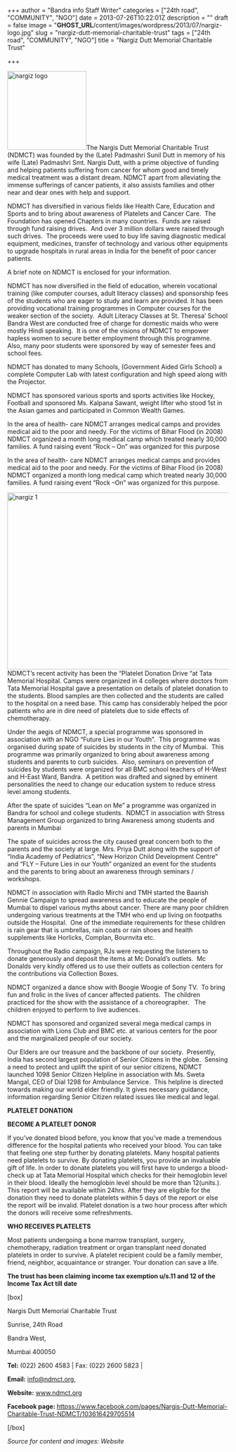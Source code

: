 +++
author = "Bandra info Staff Writer"
categories = ["24th road", "COMMUNITY", "NGO"]
date = 2013-07-26T10:22:01Z
description = ""
draft = false
image = "__GHOST_URL__/content/images/wordpress/2013/07/nargiz-logo.jpg"
slug = "nargiz-dutt-memorial-charitable-trust"
tags = ["24th road", "COMMUNITY", "NGO"]
title = "Nargiz Dutt Memorial Charitable Trust"

+++


<p><a href="https://i2.wp.com/bandra.info/wp-content/uploads/2013/07/nargiz-logo.jpg?ssl=1"><img loading="lazy" class="size-full wp-image-3549 alignright" alt="nargiz logo" src="https://i2.wp.com/bandra.info/wp-content/uploads/2013/07/nargiz-logo.jpg?resize=180%2C179&#038;ssl=1" width="180" height="179" srcset="https://i2.wp.com/bandra.info/wp-content/uploads/2013/07/nargiz-logo.jpg?w=180&amp;ssl=1 180w, https://i2.wp.com/bandra.info/wp-content/uploads/2013/07/nargiz-logo.jpg?resize=150%2C150&amp;ssl=1 150w" sizes="(max-width: 180px) 100vw, 180px" data-recalc-dims="1" /></a>The Nargis Dutt Memorial Charitable Trust (NDMCT) was founded by the (Late) Padmashri Sunil Dutt in memory of his wife (Late) Padmashri Smt. Nargis Dutt, with a prime objective of funding and helping patients suffering from cancer for whom good and timely medical treatment was a distant dream. NDMCT apart from alleviating the immense sufferings of cancer patients, it also assists families and other near and dear ones with help and support.</p>
<p>NDMCT has diversified in various fields like Health Care, Education and Sports and to bring about awareness of Platelets and Cancer Care.  The Foundation has opened Chapters in many countries.  Funds are raised through fund raising drives.  And over 3 million dollars were raised through such drives.  The proceeds were used to buy life saving diagnostic medical equipment, medicines, transfer of technology and various other equipments to upgrade hospitals in rural areas in India for the benefit of poor cancer patients.</p>
<p>A brief note on NDMCT is enclosed for your information.</p>
<p>NDMCT has now diversified in the field of education, wherein vocational training (like computer courses, adult literacy classes) and sponsorship fees of the students who are eager to study and learn are provided. It has been providing vocational training programmes in Computer courses for the weaker section of the society.  Adult Literacy Classes at St. Theresa’ School Bandra West are conducted free of charge for domestic maids who were mostly Hindi speaking.  It is one of the visions of NDMCT to empower hapless women to secure better employment through this programme.  Also, many poor students were sponsored by way of semester fees and school fees.</p>
<p>NDMCT has donated to many Schools, (Government Aided Girls School) a complete Computer Lab with latest configuration and high speed along with the Projector.</p>
<p>NDMCT has sponsored various sports and sports activities like Hockey, Football and sponsored Ms. Kalpana Sawant, weight lifter who stood 1st in the Asian games and participated in Common Wealth Games.</p>
<p>In the area of health- care NDMCT arranges medical camps and provides medical aid to the poor and needy. For the victims of Bihar Flood (in 2008) NDMCT organized a month long medical camp which treated nearly 30,000 families. A fund raising event “Rock – On” was organized for this purpose</p>
<p>In the area of health- care NDMCT arranges medical camps and provides medical aid to the poor and needy. For the victims of Bihar Flood (in 2008) NDMCT organized a month long medical camp which treated nearly 30,000 families. A fund raising event “Rock –On” was organized for this purpose.</p>
<p><a href="https://i0.wp.com/bandra.info/wp-content/uploads/2013/07/nargiz-1.jpg?ssl=1"><img loading="lazy" class="size-full wp-image-3550 aligncenter" alt="nargiz 1" src="https://i0.wp.com/bandra.info/wp-content/uploads/2013/07/nargiz-1.jpg?resize=602%2C402&#038;ssl=1" width="602" height="402" srcset="https://i0.wp.com/bandra.info/wp-content/uploads/2013/07/nargiz-1.jpg?w=602&amp;ssl=1 602w, https://i0.wp.com/bandra.info/wp-content/uploads/2013/07/nargiz-1.jpg?resize=300%2C200&amp;ssl=1 300w" sizes="(max-width: 602px) 100vw, 602px" data-recalc-dims="1" /></a>NDMCT’s recent activity has been the “Platelet Donation Drive “at Tata Memorial Hospital. Camps were organized in 4 colleges where doctors from Tata Memorial Hospital gave a presentation on details of platelet donation to the students. Blood samples are then collected and the students are called to the hospital on a need base. This camp has considerably helped the poor patients who are in dire need of platelets due to side effects of chemotherapy.</p>
<p>Under the aegis of NDMCT, a special programme was sponsored in association with an NGO “Future Lies in our Youth”.  This programme was organised during spate of suicides by students in the city of Mumbai.  This programme was primarily organized to bring about awareness among students and parents to curb suicides.  Also, seminars on prevention of suicides by students were organized for all BMC school teachers of H-West and H-East Ward, Bandra.  A petition was drafted and signed by eminent personalities the need to change our education system to reduce stress level among students.</p>
<p>After the spate of suicides “Lean on Me” a programme was organized in Bandra for school and college students.  NDMCT in association with Stress Management Group organized to bring Awareness among students and parents in Mumbai</p>
<p>The spate of suicides across the city caused great concern both to the parents and the society at large. Mrs. Priya Dutt along with the support of “India Academy of Pediatrics”, “New Horizon Child Development Centre&#8221; and “FLY &#8211; Future Lies in our Youth” organized an event for the students and the parents to bring about an awareness through seminars / workshops.</p>
<p>NDMCT in association with Radio Mirchi and TMH started the Baarish Gennie Campaign to spread awareness and to educate the people of Mumbai to dispel various myths about cancer. There are many poor children undergoing various treatments at the TMH who end up living on footpaths outside the Hospital.  One of the immediate requirements for these children is rain gear that is umbrellas, rain coats or rain shoes and health supplements like Horlicks, Complan, Bournvita etc.</p>
<p>Throughout the Radio campaign, RJs were requesting the listeners to donate generously and deposit the items at Mc Donald’s outlets.  Mc Donalds very kindly offered us to use their outlets as collection centers for the contributions via Collection Boxes.</p>
<p>NDMCT organized a dance show with Boogie Woogie of Sony TV.  To bring fun and frolic in the lives of cancer affected patients.  The children practiced for the show with the assistance of a choreographer.   The children enjoyed to perform to live audiences.</p>
<p>NDMCT has sponsored and organized several mega medical camps in association with Lions Club and BMC etc. at various centers for the poor and the marginalized people of our society.</p>
<p>Our Elders are our treasure and the backbone of our society.  Presently, India has second largest population of Senior Citizens in the globe.  Sensing a need to protect and uplift the spirit of our senior citizens, NDMCT launched 1098 Senior Citizen Helpline in association with Ms. Sweta Mangal, CEO of Dial 1298 for Ambulance Service.  This helpline is directed towards making our world elder friendly. It gives necessary guidance, information regarding Senior Citizen related issues like medical and legal.</p>
<p><b>PLATELET DONATION</b></p>
<p><b>BECOME A PLATELET DONOR</b></p>
<p>If you&#8217;ve donated blood before, you know that you&#8217;ve made a tremendous difference for the hospital patients who received your blood. You can take that feeling one step further by donating platelets. Many hospital patients need platelets to survive. By donating platelets, you provide an invaluable gift of life. In order to donate platelets you will first have to undergo a blood-check up at Tata Memorial Hospital which checks for their hemoglobin level in their blood. Ideally the hemoglobin level should be more than 12(units.).  This report will be available within 24hrs. After they are eligible for the donation they need to donate platelets within 5 days of the report or else the report will be invalid. Platelet donation is a two hour process after which the donors will receive some refreshments.</p>
<p><b>WHO RECEIVES PLATELETS</b></p>
<p>Most patients undergoing a bone marrow transplant, surgery, chemotherapy, radiation treatment or organ transplant need donated platelets in order to survive. A platelet recipient could be a family member, friend, neighbor, acquaintance or stranger. Your donation can save a life.</p>
<p><b>The trust has been claiming income tax exemption u/s.11 and 12 of the Income Tax Act till date</b></p>
<p>[box]</p>
<p>Nargis Dutt Memorial Charitable Trust</p>
<p>Sunrise, 24th Road</p>
<p>Bandra West,</p>
<p>Mumbai 400050</p>
<p><b>Tel:</b> (022) 2600 4583 | Fax: (022) 2600 5823 |</p>
<p><b>Email:</b> <a href="mailto:info@ndmct.org">info@ndmct.org</a>,</p>
<p><b>Website:</b> <a href="https://www.ndmct.org/">www.ndmct.org</a></p>
<p><b>Facebook page: </b><a href="httpss://www.facebook.com/pages/Nargis-Dutt-Memorial-Charitable-Trust-NDMCT/103616429705514">httpss://www.facebook.com/pages/Nargis-Dutt-Memorial-Charitable-Trust-NDMCT/103616429705514</a></p>
<p>[/box]</p>
<p><em>Source for content and images: Website</em></p>



